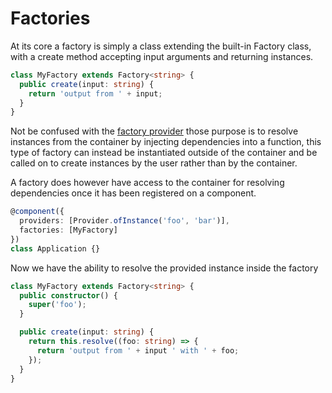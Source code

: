 # Factories

At its core a factory is simply a class extending the built-in Factory class, with a create method accepting input arguments and returning instances.

```typescript
class MyFactory extends Factory<string> {
  public create(input: string) {
    return 'output from ' + input;
  }
}
```

Not be confused with the [factory provider](providers.md#factory) those purpose is to resolve instances from the container by injecting dependencies into a function, this type of factory can instead be instantiated outside of the container and be called on to create instances by the user rather than by the container.

A factory does however have access to the container for resolving dependencies once it has been registered on a component.

```typescript
@component({
  providers: [Provider.ofInstance('foo', 'bar')],
  factories: [MyFactory]
})
class Application {}
```

Now we have the ability to resolve the provided instance inside the factory

```typescript
class MyFactory extends Factory<string> {
  public constructor() {
    super('foo');
  }

  public create(input: string) {
    return this.resolve((foo: string) => {
      return 'output from ' + input ' with ' + foo;
    });
  }
}
```
